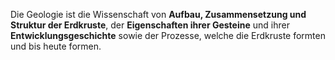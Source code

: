 Die Geologie ist die Wissenschaft von **Aufbau, Zusammensetzung und Struktur der Erdkruste**, der **Eigenschaften ihrer Gesteine** und ihrer **Entwicklungsgeschichte** sowie der Prozesse, welche die Erdkruste formten und bis heute formen.